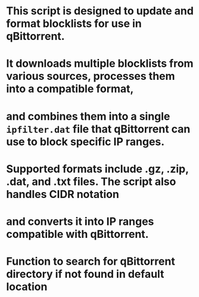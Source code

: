 # This script is designed to update and format blocklists for use in qBittorrent.
# It downloads multiple blocklists from various sources, processes them into a compatible format,
# and combines them into a single `ipfilter.dat` file that qBittorrent can use to block specific IP ranges.
# Supported formats include .gz, .zip, .dat, and .txt files. The script also handles CIDR notation
# and converts it into IP ranges compatible with qBittorrent.

# Function to search for qBittorrent directory if not found in default location
